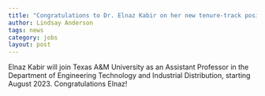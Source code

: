 ```yaml
---
title: "Congratulations to Dr. Elnaz Kabir on her new tenure-track position at Texas A&M University!"
author: Lindsay Anderson
tags: news
category: jobs
layout: post
---
```


Elnaz Kabir will join Texas A&M University as an Assistant Professor in the Department of Engineering Technology and Industrial Distribution, starting August 2023. Congratulations Elnaz!